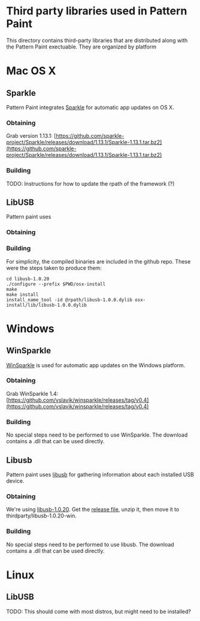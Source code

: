 # Third party libraries used in Pattern Paint
This directory contains third-party libraries that are distributed along with the Pattern Paint exectuable. They are organized by platform

# Mac OS X

## Sparkle
Pattern Paint integrates [Sparkle](http://sparkle-project.org/) for automatic app updates on OS X.

### Obtaining
Grab version 1.13.1:
[https://github.com/sparkle-project/Sparkle/releases/download/1.13.1/Sparkle-1.13.1.tar.bz2](https://github.com/sparkle-project/Sparkle/releases/download/1.13.1/Sparkle-1.13.1.tar.bz2)

### Building
TODO: Instructions for how to update the rpath of the framework (?)

## LibUSB
Pattern paint uses 

### Obtaining

### Building

For simplicity, the compiled binaries are included in the github repo. These were the steps taken to produce them:

	cd libusb-1.0.20
	./configure --prefix $PWD/osx-install
	make
	make install
	install_name_tool -id @rpath/libusb-1.0.0.dylib osx-install/lib/libusb-1.0.0.dylib



# Windows

## WinSparkle
[WinSparkle](http://winsparkle.org) is used for automatic app updates on the Windows platform.

### Obtaining
Grab WinSparkle 1.4:
[https://github.com/vslavik/winsparkle/releases/tag/v0.4](https://github.com/vslavik/winsparkle/releases/tag/v0.4)

### Building
No special steps need to be performed to use WinSparkle. The download contains a .dll that can be used directly.


## Libusb
Pattern paint uses [libusb](libusb.info) for gathering information about each installed USB device. 

### Obtaining

We're using [libusb-1.0.20](http://sourceforge.net/projects/libusb/files/libusb-1.0/libusb-1.0.20/). Get the [release file](http://sourceforge.net/projects/libusb/files/libusb-1.0/libusb-1.0.20/libusb-1.0.20.7z/download), unzip it, then move it to thirdparty/libusb-1.0.20-win.

### Building

No special steps need to be performed to use libusb. The download contains a .dll that can be used directly.

# Linux

## LibUSB
TODO: This should come with most distros, but might need to be installed?